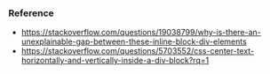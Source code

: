 ### Reference
- https://stackoverflow.com/questions/19038799/why-is-there-an-unexplainable-gap-between-these-inline-block-div-elements
- https://stackoverflow.com/questions/5703552/css-center-text-horizontally-and-vertically-inside-a-div-block?rq=1